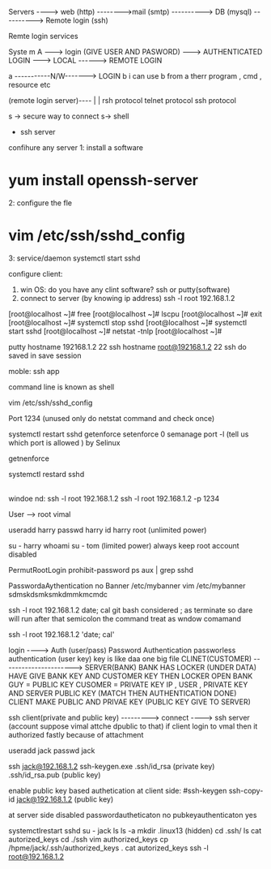 Servers ----> web (http)
-------->mail (smtp)
----------> DB (mysql)
----------> Remote login (ssh)


Remte login services

Syste m A ---> login (GIVE USER AND PASWORD) ---> AUTHENTICATED
LOGIN  ---> LOCAL
------> REMOTE LOGIN

a -----------N/W-------> LOGIN b
i can use b from a therr program , cmd , resource etc


(remote login server)----
                        |
                        |
rsh protocol telnet protocol ssh protocol

s -> secure way to connect
s-> shell
- ssh server

confihure any server
1: install a software

# yum install openssh-server
2: configure the fle
# vim /etc/ssh/sshd_config
3: service/daemon
systemctl start sshd

configure client:
1) win OS: do you have any clint software? ssh or putty(software)
2) connect to server (by knowing ip address)
ssh -l root 192.168.1.2

[root@localhost ~]# free
[root@localhost ~]# lscpu
[root@localhost ~]# exit
[root@localhost ~]# systemctl stop sshd
[root@localhost ~]# systemctl start sshd
[root@localhost ~]# netstat -tnlp
[root@localhost ~]# 

putty 
hostname 192168.1.2 22 ssh
hostname root@192168.1.2 22 ssh
do saved in save session

moble: ssh app

command line is known as shell

vim /etc/ssh/sshd_config

Port 1234 (unused only do netstat command and check once)

systemctl restart sshd
getenforce
setenforce 0
semanage port -l (tell us which port is allowed ) by Selinux

getnenforce

systemctl restard sshd

\
windoe nd:
ssh -l root 192.168.1.2
ssh -l root 192.168.1.2 -p 1234

User  --> root vimal 


useradd harry
passwd harry
id harry
root (unlimited power)

su - harry
whoami
su - tom (limited power)
always keep root account disabled

PermutRootLogin prohibit-password
ps aux | grep sshd

PasswordaAythentication no
Banner /etc/mybanner
vim /etc/mybanner
sdmskdsmksmkdmmkmcmdc

ssh -l root 192.168.1.2 date; cal
git bash considered ; as terminate 
so dare will run 
after that semicolon the command treat as wndow comamand

ssh -l root 192.168.1.2 'date; cal'

login ----> Auth (user/pass) Password Authentication
passworless authentication (user  key)
key is like daa one big file
CLINET(CUSTOMER) ----------------------> SERVER(BANK)
BANK HAS LOCKER (UNDER DATA) HAVE GIVE BANK KEY AND CUSTOMER KEY THEN LOCKER OPEN
BANK GUY = PUBLIC KEY
CUSOMER = PRIVATE KEY
IP , USER , PRIVATE KEY AND SERVER PUBLIC KEY (MATCH THEN AUTHENTICATION DONE)
CLIENT MAKE PUBLIC AND PRIVAE KEY (PUBLIC KEY GIVE TO SERVER)

ssh client(private and public key) ---------> connect ----> ssh server (account suppose vimal attche dpublic to that)
if client login to vmal then it authorized fastly because of attachment

useradd jack
passwd jack

ssh jack@192.168.1.2
ssh-keygen.exe
.ssh/id_rsa (private key)
.ssh/id_rsa.pub (public key)

enable public key based authetication
at client side:
#ssh-keygen
ssh-copy-id jack@192.168.1.2 (public key)

at server side
disabled passwordautheticaton no
pubkeyauthenticaton yes

systemctlrestart sshd
su - jack
ls
ls -a
mkdir .linux13 (hidden)
cd .ssh/
ls
cat autorized_keys
cd ./ssh
vim authorized_keys
cp /hpme/jack/.ssh/authorized_keys .
cat autorized_keys
ssh -l root@192.168.1.2
